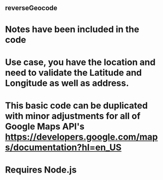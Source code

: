 ## reverseGeocode

# Notes have been included in the code

# Use case, you have the location and need to validate the Latitude and Longitude as well as address.
# This basic code can be duplicated with minor adjustments for all of Google Maps API's https://developers.google.com/maps/documentation?hl=en_US

# Requires Node.js
